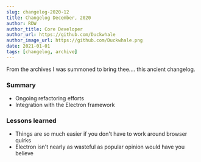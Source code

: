 ```yaml
---
slug: changelog-2020-12
title: Changelog December, 2020
author: RDW
author_title: Core Developer
author_url: https://github.com/Duckwhale
author_image_url: https://github.com/Duckwhale.png
date: 2021-01-01
tags: [changelog, archive]
---
```


From the archives I was summoned to bring thee.... this ancient changelog.

### Summary

* Ongoing refactoring efforts
* Integration with the Electron framework

### Lessons learned

* Things are so much easier if you don't have to work around browser quirks
* Electron isn't nearly as wasteful as popular opinion would have you believe
